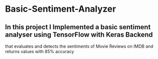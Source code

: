 # Basic-Sentiment-Analyzer
## In this project I Implemented a basic sentiment analyser using TensorFlow with Keras Backend
that evaluates and detects the sentiments of Movie Reviews on IMDB and returns values with 85% accuracy
